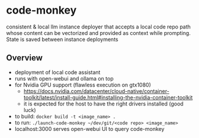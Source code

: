 # code-monkey
consistent &amp; local llm instance deployer that accepts a local code repo path whose content can be vectorized and provided as context while prompting. State is saved between instance deployments

## Overview
- deployment of local code assistant
- runs with open-webui and ollama on top
- for Nvidia GPU support (flawless execution on gtx1080)
    - https://docs.nvidia.com/datacenter/cloud-native/container-toolkit/latest/install-guide.html#installing-the-nvidia-container-toolkit
    - it is expected for the host to have the right drivers installed (good luck)
- to build: `docker build -t <image_name> .`
- to run: `./launch-code-monkey ~/dev/git/<code repo> <image_name>`
- localhost:3000 serves open-webui UI to query code-monkey
